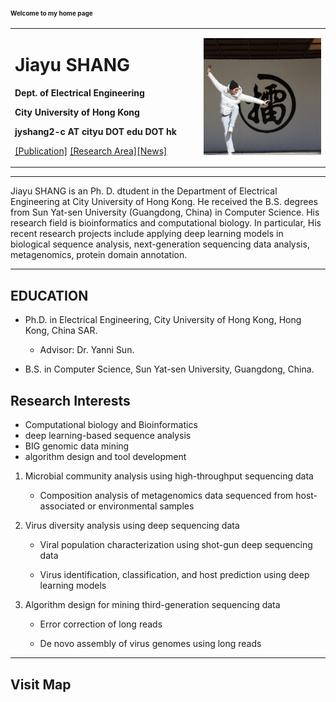 ### <font size=1>Welcome to my home page </font>
<div>
<table border="0">
  <tr>
    <td width="60%">
      <h1>Jiayu SHANG</h1>
      <p><b>Dept. of Electrical Engineering</b></p>
      <p><b>City University of Hong Kong</b></p>
      <p><b>jyshang2-c AT cityu DOT edu DOT hk</b></p>
       <p><a href="/publication.html">[Publication]</a> <a href="/research_area.html">[Research Area]</a><a href="/News1.html">[News]</a></p>
    </td>
    <td width="40%">
      <img src="imgs/jyshang.jpg" width="150%">
    </td>  
  </tr>
</table>
</div>




---

Jiayu SHANG is an Ph. D. dtudent in the Department of Electrical Engineering at City University of Hong Kong.  He received the B.S. degrees from Sun Yat-sen University (Guangdong, China) in Computer Science. His research field is bioinformatics and computational biology. In particular, His recent research projects include applying deep learning models in biological sequence analysis, next-generation sequencing data analysis, metagenomics, protein domain annotation.

---
## EDUCATION

- Ph.D. in Electrical Engineering, City University of Hong Kong, Hong Kong, China SAR.
  - Advisor: Dr. Yanni Sun.

- B.S. in Computer Science, Sun Yat-sen University, Guangdong, China.

## Research Interests

- Computational biology and Bioinformatics
- deep learning-based sequence analysis
- BIG genomic data mining
- algorithm design and tool development

1. Microbial community analysis using high-throughput sequencing data
   - Composition analysis of metagenomics data sequenced from host-associated or environmental samples

2. Virus diversity analysis using deep sequencing data

   - Viral population characterization using shot-gun deep sequencing data

   - Virus identification, classification, and host prediction using deep learning models

4. Algorithm design for mining third-generation sequencing data

   - Error correction of long reads

   - De novo assembly of virus genomes using long reads

---
## Visit Map

<script type="text/javascript" id="clustrmaps" src="//clustrmaps.com/map_v2.js?d=nx0bgFPXTkbj6t2GxURS7vzkYGPiZJGsHYnMI1zMu80&cl=ffffff&w=a"></script>
